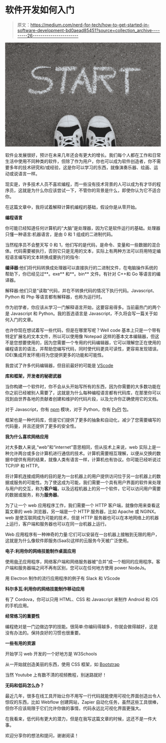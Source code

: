 # 软件开发如何入门

> 原文：<https://medium.com/nerd-for-tech/how-to-get-started-in-software-development-bd0aead85451?source=collection_archive---------26----------------------->

![](img/40c605ebed6eb1125820a7d852cb11d6.png)

软件业发展很好，预计在未来几年还会有更大的增长。我们每个人都在工作和日常生活中使用不同种类的软件，但除了作为用户，你也可以成为软件创造者，你不需要多年的技术研究和/或经验，这是你可以学习的东西，就像演奏乐器、绘画、运动或说语言一样。

现实是，许多技术人员不喜欢编程，而一些没有技术背景的人可以成为有才华的程序员，这就是为什么你应该尝试一下，不管你的背景是什么，即使你认为它不适合你。

在这篇文章中，我将试着解释计算机编程的基础，假设你是从零开始。

**编程语言**

你可能已经知道任何计算机的“大脑”是处理器，因为它是软件运行的基础。处理器只懂一种语言:机器语言，是由 0 和 1 组成的二进制代码。

当然程序员不会整天写 0 和 1，他们写的是代码，是命令、变量和一些数据的混合体。代码需要被执行，否则它只是无用的文本，实际上有两种方法可以将用特定编程语言编写的文本转换成要执行的指令:

**编译器**:他们将代码转换成处理器可以直接执行的二进制文件，在电脑操作系统的帮助下，你已经见过**。exe** 和**。bin** 文件。有针对 C++和 Go 等语言的编译器。

解释器:他们只是“读取”代码，并在不转换代码的情况下执行代码。Javascript、Python 和 Php 等语言都有解释器，也称为运行时。

作为初学者，你应该从学习一门解释语言开始，这要容易得多。当前最热门的两个是 Javascript 和 Python。我的首选语言是 Javascript，不久将会写一篇关于如何入门的文章。

也许你现在想试着写一些代码，但是在哪里写呢？Well code 基本上只是一个带有特定扩展名的文本文件，所以可以使用像 Notepad 这样的基本文本编辑器，但这不是您想要使用的，因为您需要一个专用的代码编辑器，它可以理解您正在使用的编程语言的语法，并帮助您编写代码，同时使代码更具可读性，更容易发现错误。IDE(集成开发环境)将为您提供更多的功能和可能性。

我尝试了许多代码编辑器，但目前最好的可能是 [VScode](https://code.visualstudio.com/)

**库和框架，开发者的秘密武器**

当你构建一个软件时，你不会从头开始写所有的东西，因为你需要的大多数功能在你之前已经被别人需要了，这就是为什么每种编程语言都有代码库，在那里你可以找到由世界各地的贡献者创建和维护的代码片段，以及允许你正确使用它的文档。

对于 Javascript，你有 [npm](https://www.npmjs.com/) 模块，对于 Python，你有 [PyPI](https://pypi.org/) 包。

框架也是一种代码库，但是它们提供了更多的抽象和自动化，减少了您需要编写的代码量，并且还提供了更多的安全性。

**我为什么喜欢网络应用**

对大多数人来说,“web”和“internet”意思相同，但从技术上来说，web 实际上是一种允许两台或多台计算机进行通信的技术。计算机需要相互理解，以便从交换的数据中提供有用的结果，就像人类有语言一样，计算机也有协议。你可能已经听说过 TCP/IP 和 HTTP。

将计算机连接成网络的目的是为一台机器上的用户提供访问位于另一台机器上的数据或服务的可能性。为了使这成为可能，我们需要一个具有用户界面的软件来处理与用户的交互，称为**客户端**，以及远程机器上的另一个软件，它可以访问用户需要的数据或服务，称为**服务器**。

为了让一个 web 应用程序工作，我们需要一个 HTTP 客户端，就像你用来查看这篇文章的 web 浏览器，另一端是一个 HTTP 服务器，比如 Apache 或 NGINX。web 是使互联网成为可能的技术，但是 HTTP 服务器也可以在本地网络上的机器上运行，客户端和服务器也可以在同一台机器上运行。

Web 应用程序有一种神奇的力量:它们可以安装在一台机器上接触到无限的用户，这就是为什么像软件即服务(SaaS)这样的云服务今天被广泛使用。

**电子:利用你的网络技能制作桌面应用**

使用[电子](https://www.electronjs.org/)应用程序，网络客户端和网络服务器被“合并”成一个相同的应用程序。客户端和服务器端之间不再有区别，您可以在任何地方使用 power NodeJs。

用 Electron 制作的流行应用程序的例子有 Slack 和 VScode

**科尔多瓦:利用你的网络技能制作移动应用**

有了 Cordova，你可以只用 HTML、CSS 和 Javascript 来制作 Android 和 iOS 的手机应用。

**经常练习的重要性**

编程绝对是一门边做边学的技能。很简单:你编码得越多，你就会做得越好，这是没有办法的。保持良好的习惯也很重要。

**一些有用的资源**

开始学习 web 开发的一个好地方是 W3Schools

从一开始就创造美丽的东西，使用 CSS 框架，如 [Bootstrap](https://getbootstrap.com/)

当然 Youtube 上有数不清的视频教程，别迷路就好！

**无码和低码怎么办？**

最近几年，很多在线工具开始让你不用写一行代码就能使用可视化界面创造出令人惊叹的东西，比如 Webflow 创建网站，Zapier 自动化任务，虽然这些工具很棒，但你不应该局限于它们允许你做的事情，代码永远比可视化界面更强大。

在我看来，低代码有更大的潜力，但是在我写这篇文章的时候，这还不是一件大事。

欢迎分享你的想法和提问，谢谢阅读！